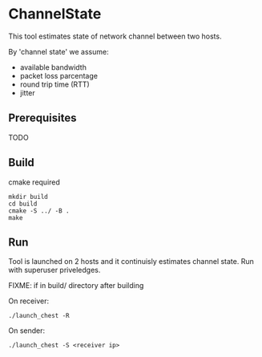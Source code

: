 # ChannelState

This tool estimates state of network channel between two hosts.

By 'channel state' we assume:
- available bandwidth
- packet loss parcentage
- round trip time (RTT)
- jitter 

## Prerequisites

TODO

## Build

cmake required

```
mkdir build
cd build
cmake -S ../ -B .
make
```

## Run

Tool is launched on 2 hosts and it continuisly estimates channel state.
Run with superuser priveledges.

FIXME: if in build/ directory after building

On receiver:
```
./launch_chest -R
```

On sender:
```
./launch_chest -S <receiver ip>
```